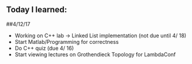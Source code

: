 
## Today I learned:

##4/12/17

- Working on C++ lab -> Linked List implementation (not due until 4/ 18)
- Start Matlab/Programming for correctness 
- Do C++ quiz (due 4/ 16)
- Start viewing lectures on Grothendieck Topology for LambdaConf
